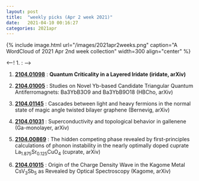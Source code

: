 ```yaml
---
layout: post
title:  "weekly picks (Apr 2 week 2021)"
date:   2021-04-10 00:16:27
categories: 2021apr
---
```


{% include image.html url="/images/2021apr2weeks.png" caption="A WordCloud of 2021 Apr 2nd week collection" width=300 align="center" %}


<--! 1. **[]()** : -->

1. **[2104.01098](http://arxiv.org/abs/2104.01098)** : **Quantum Criticality in a Layered Iridate (iridate, arXiv)**

1. **[2104.01005](http://arxiv.org/abs/2104.01005)** : Studies on Novel Yb-based Candidate Triangular Quantum Antiferromagnets: Ba3YbB3O9 and Ba3YbB9O18 (HBCho, arXiv)

1. **[2104.01145](http://arxiv.org/abs/2104.01145)** : Cascades between light and heavy fermions in the normal state of magic angle twisted bilayer graphene (Bernevig, arXiv)

1. **[2104.01031](http://arxiv.org/abs/2104.01031)** : Superconductivity and topological behavior in gallenene (Ga-monolayer, arXiv)

1. **[2104.00869](http://arxiv.org/abs/2104.00869)** : The hidden competing phase revealed by first-principles calculations of phonon instability in the nearly optimally doped cuprate La$_{1.875}$Sr$_{0.125}$CuO$_4$ (cuprate, arXiv)

1. **[2104.01015](http://arxiv.org/abs/2104.01015)** : Origin of the Charge Density Wave in the Kagome Metal CsV$_{3}$Sb$_{5}$ as Revealed by Optical Spectroscopy (Kagome, arXiv)


